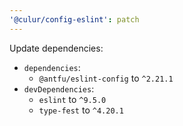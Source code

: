 ```yaml
---
'@culur/config-eslint': patch
---
```


Update dependencies:

- `dependencies`:
  - `@antfu/eslint-config` to `^2.21.1`
- `devDependencies`:
  - `eslint` to `^9.5.0`
  - `type-fest` to `^4.20.1`

